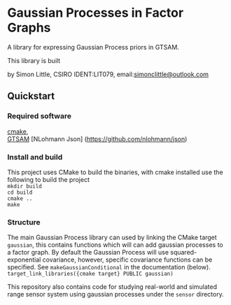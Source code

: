 # Gaussian Processes in Factor Graphs
A library for expressing Gaussian Process priors in GTSAM.

This library is built 

by Simon Little, CSIRO IDENT:LIT079, email:simonclittle@outlook.com

## Quickstart
### Required software
[cmake](cmake.org), <br>
[GTSAM](https://github.com/borglab/gtsam)
[NLohmann Json] (https://github.com/nlohmann/json)

### Install and build
This project uses CMake to build the binaries, with cmake installed use the following to build the project <br>
`mkdir build`<br>
`cd build`<br>
`cmake ..`<br>
`make`

### Structure
The main Gaussian Process library can used by linking the CMake target `gaussian`, this contains functions which will can add gaussian processes to a factor graph. By default the Gaussian Process will use squared-exponential covariance, however, specific covariance functions can be specified. See `makeGaussianConditional` in the documentation (below).
`
target_link_libraries({cmake target} PUBLIC gaussian)
`

This repository also contains code for studying real-world and simulated range sensor system using gaussian processes under the `sensor` directory. 

